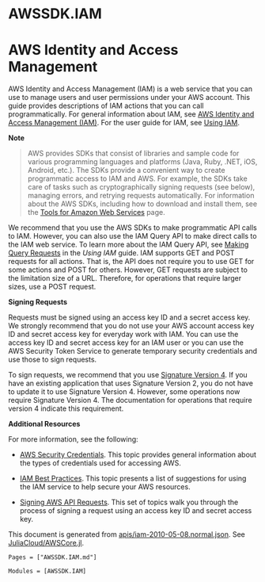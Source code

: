 # AWSSDK.IAM

# AWS Identity and Access Management

AWS Identity and Access Management (IAM) is a web service that you can use to manage users and user permissions under your AWS account. This guide provides descriptions of IAM actions that you can call programmatically. For general information about IAM, see [AWS Identity and Access Management (IAM)](http://aws.amazon.com/iam/). For the user guide for IAM, see [Using IAM](http://docs.aws.amazon.com/IAM/latest/UserGuide/).

**Note**
> AWS provides SDKs that consist of libraries and sample code for various programming languages and platforms (Java, Ruby, .NET, iOS, Android, etc.). The SDKs provide a convenient way to create programmatic access to IAM and AWS. For example, the SDKs take care of tasks such as cryptographically signing requests (see below), managing errors, and retrying requests automatically. For information about the AWS SDKs, including how to download and install them, see the [Tools for Amazon Web Services](http://aws.amazon.com/tools/) page.

We recommend that you use the AWS SDKs to make programmatic API calls to IAM. However, you can also use the IAM Query API to make direct calls to the IAM web service. To learn more about the IAM Query API, see [Making Query Requests](http://docs.aws.amazon.com/IAM/latest/UserGuide/IAM_UsingQueryAPI.html) in the *Using IAM* guide. IAM supports GET and POST requests for all actions. That is, the API does not require you to use GET for some actions and POST for others. However, GET requests are subject to the limitation size of a URL. Therefore, for operations that require larger sizes, use a POST request.

**Signing Requests**

Requests must be signed using an access key ID and a secret access key. We strongly recommend that you do not use your AWS account access key ID and secret access key for everyday work with IAM. You can use the access key ID and secret access key for an IAM user or you can use the AWS Security Token Service to generate temporary security credentials and use those to sign requests.

To sign requests, we recommend that you use [Signature Version 4](http://docs.aws.amazon.com/general/latest/gr/signature-version-4.html). If you have an existing application that uses Signature Version 2, you do not have to update it to use Signature Version 4. However, some operations now require Signature Version 4. The documentation for operations that require version 4 indicate this requirement.

**Additional Resources**

For more information, see the following:

*   [AWS Security Credentials](http://docs.aws.amazon.com/general/latest/gr/aws-security-credentials.html). This topic provides general information about the types of credentials used for accessing AWS.

*   [IAM Best Practices](http://docs.aws.amazon.com/IAM/latest/UserGuide/IAMBestPractices.html). This topic presents a list of suggestions for using the IAM service to help secure your AWS resources.

*   [Signing AWS API Requests](http://docs.aws.amazon.com/general/latest/gr/signing_aws_api_requests.html). This set of topics walk you through the process of signing a request using an access key ID and secret access key.

This document is generated from
[apis/iam-2010-05-08.normal.json](https://github.com/aws/aws-sdk-js/blob/master/apis/iam-2010-05-08.normal.json).
See [JuliaCloud/AWSCore.jl](https://github.com/JuliaCloud/AWSCore.jl).

```@index
Pages = ["AWSSDK.IAM.md"]
```

```@autodocs
Modules = [AWSSDK.IAM]
```
